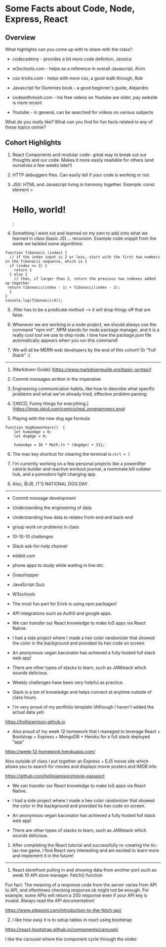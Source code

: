 # Some Facts about Code, Node, Express, React

## Overview

What highlights can you come up with to share with the class?

- codecademy - provides a bit more code defintion, Jessica
- w3schools.com - helps as a reference in overall Javascript, Alvin
- css-tricks.com - helps with more css, a good walk through, Rob
- Javascript for Dummies book - a good beginner's guide, Alejandro

- codewithmosh.com - his free videos on Youtube are older, pay website is more recent
- Youtube - in general, can be searched for videos on various subjects


What do you really like? What can you find for fun facts related to any of these topics online?

## Cohort Highlights

1. React Components and modular code- great way to break out our thoughts and our code. Makes it more easily readable for others (and ourselves a few weeks later!)

2. HTTP debuggers files. Can easily tell if your code is working or not.

3. JSX: HTML and Javascript living in harmony together. Example:
const element = <h1>Hello, world!</h1>;

4. Something I went out and learned on my own to add onto what we learned in class (basic JS) ... recursion. Example code snippit from the week we tackled some algorithms:

```
function fibonacci (index) {
  // if the index input is 2 or less, start with the first two numbers in the fibonacci sequence, which is 1
  if (index <= 2) {
    return 1
  } else {
    // then, if larger than 2, return the previous two indexes added up together
 return fibonacci(index - 1) + fibonacci(index - 2);
  }
}
console.log(fibonacci(4));
```

5. .filter has to be a predicate method --> it will drop things off that are false.

7. Whenever we are working in a node project, we should always use the command "npm init". NPM stands for node package manager, and it is a really cool tool we use to ship node. I love how the package.json file automatically appears when you run this command!

8. We will all be MERN web developers by the end of this cohort! Or "Full Stack" :) 

----

1. [Markdown Guide] (https://www.markdownguide.org/basic-syntax/)

2. Commit messages written in the imperative

3. Engineering communication habits, like how to describe what specific problems and what we've already tried, effective problem parsing. 

4.  ![XKCD, Funny things for everything.] (https://imgs.xkcd.com/comics/real_programmers.png)

5. Playing with the new dog age formula: 

```
function dogHumanYears()  {
	let humanAge = 0;
	let dogAge = 0;

	humanAge = 16 * Math.ln * (dogAge) + 31};`
```

6. The mac key shortcut for clearing the terminal is `ctrl + l`

7. I'm currently working on a few personal projects like a powerlifter calorie builder and reactive workout journal, a roommate bill collater hub, and a pomodoro light changing app. 

8. Also, @JR, IT'S NATIONAL DOG DAY.

----

- Commit message development

- Understanding the engineering of data

- Understanding how data to relates front-end and back-end

- group work on problems in class

- 10-10-10 challenges

- Slack ask-for-help channel

- edabit.com

- phone apps to study while waiting in line etc:

* Grasshopper

* JavaScript Quiz

* W3schools

- The most fun part for Erick is using npm packages!

- API integrations such as Auth0 and google apps.

- We can transfer our React knowledge to make IoS apps via React Native.

- I had a side project where I made a hex color randomizer that showed the color in the background 
   and provided its hex code on screen.

- An anonymous vegan baconator has achieved a fully hosted full stack web app!

- There are other types of stacks to learn, such as JAMstack which sounds delicious.

- Weekly challenges have been very helpful as practice.

- Slack is a ton of knowledge and helps connect at anytime outside of class hours.

- I'm very proud of my portfolio template (Although I haven't added the actual data yet)

<https://hollisjamison.github.io>

- Also proud of my week 12 homework that I managed to leverage React + Bootstrap + Express + MongoDB + Heroku for a full stack deployed "app"

<https://week-12-homework.herokuapp.com/>

Also outside of class I put together an Express + EJS movie site which allows you to search for movies and displays movie posters and IMDB info

<https://github.com/hollisjamison/movie-passport>

- We can transfer our React knowledge to make IoS apps via React Native.

- I had a side project where I made a hex color randomizer that showed the color in the background and provided its hex code on screen.

- An anonymous vegan baconator has achieved a fully hosted full stack web app!

- There are other types of stacks to learn, such as JAMstack which sounds delicious.

1. After completing the React tutorial and successfully re-creating the tic-tac-toe game, I find React very interesting and am excited to learn more and implement it in the future!

---- 

1. React storefront pulling in and showing data from another port such as week 10 API store manager.  Fetch() function

Fun fact: The meaning of a response code from the server varies from API to API, and oftentimes checking response.ok might not be enough. For example, some APIs will return a 200 response even if your API key is invalid. Always read the API documentation!

<https://www.sitepoint.com/introduction-to-the-fetch-api/>

2. I like how easy it is to setup tables in react using bootstrap

<https://react-bootstrap.github.io/components/carousel/>

I like the carousel where the component cycle through the slides

